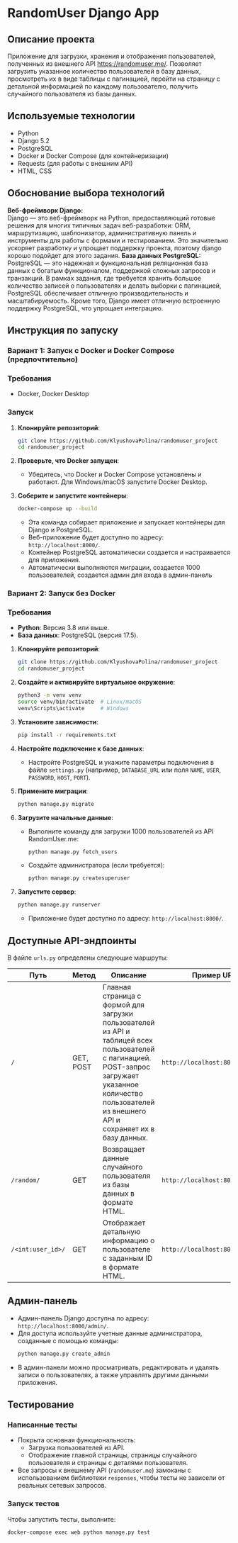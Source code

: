 # RandomUser Django App

## Описание проекта

Приложение для загрузки, хранения и отображения пользователей, полученных из внешнего API https://randomuser.me/. Позволяет загрузить указанное количество пользователей в базу данных, просмотреть их в виде таблицы с пагинацией, перейти на страницу с детальной информацией по каждому пользователю, получить случайного пользователя из базы данных.

## Используемые технологии

- Python
- Django 5.2  
- PostgreSQL
- Docker и Docker Compose (для контейнеризации)  
- Requests (для работы с внешним API)  
- HTML, CSS  

## Обоснование выбора технологий

**Веб-фреймворк Django:**  
Django — это веб-фреймворк на Python, предоставляющий готовые решения для многих типичных задач веб-разработки: ORM, маршрутизацию, шаблонизатор, административную панель и инструменты для работы с формами и тестированием. Это значительно ускоряет разработку и упрощает поддержку проекта, поэтому django хорошо подойдет для этого задания.
**База данных PostgreSQL:**  
PostgreSQL — это надежная и функциональная реляционная база данных с богатым функционалом, поддержкой сложных запросов и транзакций. В рамках задания, где требуется хранить большое количество записей о пользователях и делать выборки с пагинацией, PostgreSQL обеспечивает отличную производительность и масштабируемость. Кроме того, Django имеет отличную встроенную поддержку PostgreSQL, что упрощает интеграцию.

## Инструкция по запуску

### Вариант 1: Запуск с Docker и Docker Compose (предпочтительно)

### Требования

- Docker, Docker Desktop

### Запуск

1. **Клонируйте репозиторий**:
   ```bash
   git clone https://github.com/KlyushovaPolina/randomuser_project
   cd randomuser_project
   ```

2. **Проверьте, что Docker запущен**:
   - Убедитесь, что Docker и Docker Compose установлены и работают. Для Windows/macOS запустите Docker Desktop.


3. **Соберите и запустите контейнеры**:
   ```bash
   docker-compose up --build
   ```
   - Эта команда собирает приложение и запускает контейнеры для Django и PostgreSQL.
   - Веб-приложение будет доступно по адресу: `http://localhost:8000/`.
   - Контейнер PostgreSQL автоматически создается и настраивается для приложения.
   - Автоматически выполняются миграции, создается 1000 пользователей, создается админ для входа в админ-панель

### Вариант 2: Запуск без Docker

### Требования
- **Python**: Версия 3.8 или выше.
- **База данных**: PostgreSQL (версия 17.5).

1. **Клонируйте репозиторий**:
   ```bash
   git clone https://github.com/KlyushovaPolina/randomuser_project
   cd randomuser_project
   ```

2. **Создайте и активируйте виртуальное окружение**:
   ```bash
   python3 -m venv venv
   source venv/bin/activate  # Linux/macOS
   venv\Scripts\activate     # Windows
   ```

3. **Установите зависимости**:
   ```bash
   pip install -r requirements.txt
   ```

4. **Настройте подключение к базе данных**:
   - Настройте PostgreSQL и укажите параметры подключения в файле `settings.py` (например, `DATABASE_URL` или поля `NAME`, `USER`, `PASSWORD`, `HOST`, `PORT`).

5. **Примените миграции**:
   ```bash
   python manage.py migrate
   ```

6. **Загрузите начальные данные**:
   - Выполните команду для загрузки 1000 пользователей из API RandomUser.me:
     ```bash
     python manage.py fetch_users
     ```
   - Создайте администратора (если требуется):
     ```bash
     python manage.py createsuperuser
     ```

7. **Запустите сервер**:
   ```bash
   python manage.py runserver
   ```
   - Приложение будет доступно по адресу: `http://localhost:8000/`.


## Доступные API-эндпоинты

В файле `urls.py` определены следующие маршруты:

| Путь            | Метод      | Описание                                                                 | Пример URL                     |
|-----------------|------------|--------------------------------------------------------------------------|--------------------------------|
| `/`             | GET, POST  | Главная страница с формой для загрузки пользователей из API и таблицей всех пользователей с пагинацией. POST-запрос загружает указанное количество пользователей из внешнего API и сохраняет их в базу данных. | `http://localhost:8000/`       |
| `/random/`      | GET        | Возвращает данные случайного пользователя из базы данных в формате HTML.  | `http://localhost:8000/random/` |
| `/<int:user_id>/` | GET        | Отображает детальную информацию о пользователе с заданным ID в формате HTML. | `http://localhost:8000/5/`     |


## Админ-панель

- Админ-панель Django доступна по адресу: `http://localhost:8000/admin/`.
- Для доступа используйте учетные данные администратора, созданные с помощью команды:
  ```bash
  python manage.py create_admin
  ```
- В админ-панели можно просматривать, редактировать и удалять записи о пользователях, а также управлять другими данными приложения.

## Тестирование

### Написанные тесты
- Покрыта основная функциональность:
  - Загрузка пользователей из API.
  - Отображение главной страницы, страницы случайного пользователя и страницы с деталями пользователя.
- Все запросы к внешнему API (`randomuser.me`) замоканы с использованием библиотеки `responses`, чтобы тесты не зависели от реальных сетевых запросов.

### Запуск тестов
Чтобы запустить тесты, выполните:
```bash
docker-compose exec web python manage.py test
```